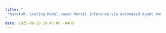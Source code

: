 ```yaml
---
title: "
'*AutoToM: Scaling Model-based Mental Inference via Automated Agent Modeling*' will be presented at Neurips 2025 as spotlight!
"
date: 2025-09-20 20:45:00 -0400
---
```

